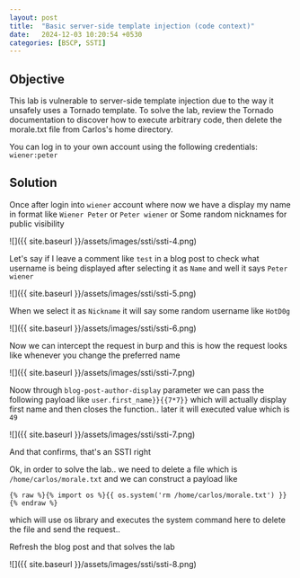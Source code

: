 ```yaml
---
layout: post
title:  "Basic server-side template injection (code context)"
date:   2024-12-03 10:20:54 +0530
categories: [BSCP, SSTI]
---
```


## Objective 

This lab is vulnerable to server-side template injection due to the way it unsafely uses a Tornado template. To solve the lab, review the Tornado documentation to discover how to execute arbitrary code, then delete the morale.txt file from Carlos's home directory.

You can log in to your own account using the following credentials: `wiener:peter` 

## Solution 

Once after login into `wiener` account where now we have a display my name in format like `Wiener Peter` or `Peter wiener` or Some random nicknames for public visibility 

![]({{ site.baseurl }}/assets/images/ssti/ssti-4.png)

Let's say if I leave a comment like `test` in a blog post to check what username is being displayed after selecting it as `Name` and well it says `Peter wiener`

![]({{ site.baseurl }}/assets/images/ssti/ssti-5.png)

When we select it as `Nickname` it will say some random username like `HotD0g`

![]({{ site.baseurl }}/assets/images/ssti/ssti-6.png)

Now we can intercept the request in burp and this is how the request looks like whenever you change the preferred name 

![]({{ site.baseurl }}/assets/images/ssti/ssti-7.png)

Noow through `blog-post-author-display` parameter we can pass the following payload like `user.first_name}}{{7*7}}` which will actually display first name and then closes the function.. later it will executed value which is `49` 

![]({{ site.baseurl }}/assets/images/ssti/ssti-7.png)

And that confirms, that's an SSTI right 

Ok, in order to solve the lab.. we need to delete a file which is `/home/carlos/morale.txt` and we can construct a payload like 

```liquid
{% raw %}{% import os %}{{ os.system('rm /home/carlos/morale.txt') }}{% endraw %}
```

which will use os library and executes the system command here to delete the file and send the request..

Refresh the blog post and that solves the lab 

![]({{ site.baseurl }}/assets/images/ssti/ssti-8.png)